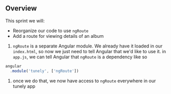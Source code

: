 ## Overview

This sprint we will:
* Reorganize our code to use `ngRoute`
* Add a route for viewing details of an album

1. `ngRoute` is a separate Angular module. We already have it loaded in our `index.html`, so now we just need to tell Angular that we'd like to use it. in `app.js`, we can tell Angular that `ngRoute` is a dependency like so
```js
angular
  .module('tunely', ['ngRoute'])
```
1. once we do that, we now have access to `ngRoute` everywhere in our tunely app
